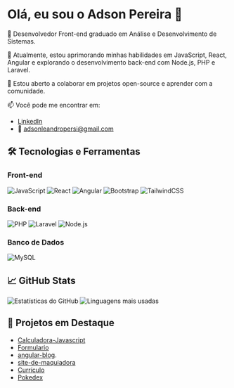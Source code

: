 # Olá, eu sou o Adson Pereira 👋

🔭 Desenvolvedor Front-end graduado em Análise e Desenvolvimento de Sistemas.

🌱 Atualmente, estou aprimorando minhas habilidades em JavaScript, React, Angular e explorando o desenvolvimento back-end com Node.js, PHP e Laravel.

💬 Estou aberto a colaborar em projetos open-source e aprender com a comunidade.

📫 Você pode me encontrar em:
- [LinkedIn](https://www.linkedin.com/in/adsonpereira)
- 📧 adsonleandropersi@gmail.com

## 🛠️ Tecnologias e Ferramentas

### Front-end
![JavaScript](https://img.shields.io/badge/-JavaScript-black?style=flat-square&logo=javascript)
![React](https://img.shields.io/badge/-React-black?style=flat-square&logo=react)
![Angular](https://img.shields.io/badge/-Angular-black?style=flat-square&logo=angular)
![Bootstrap](https://img.shields.io/badge/-Bootstrap-black?style=flat-square&logo=bootstrap)
![TailwindCSS](https://img.shields.io/badge/-TailwindCSS-black?style=flat-square&logo=tailwindcss)

### Back-end
![PHP](https://img.shields.io/badge/-PHP-black?style=flat-square&logo=php)
![Laravel](https://img.shields.io/badge/-Laravel-black?style=flat-square&logo=laravel)
![Node.js](https://img.shields.io/badge/-Node.js-black?style=flat-square&logo=nodedotjs)

### Banco de Dados
![MySQL](https://img.shields.io/badge/-MySQL-black?style=flat-square&logo=mysql)

## 📈 GitHub Stats

![Estatísticas do GitHub](https://github-readme-stats.vercel.app/api?username=AdsonPereira&show_icons=true&theme=tokyonight)
![Linguagens mais usadas](https://github-readme-stats.vercel.app/api/top-langs/?username=AdsonPereira&layout=compact&theme=tokyonight)

## 📌 Projetos em Destaque

- [Calculadora-Javascript](https://github.com/AdsonPereira/Calculadora-Javascript)
- [Formulario](https://github.com/AdsonPereira/Formulario)
- [angular-blog](https://github.com/AdsonPereira/angular-blog).
- [site-de-maquiadora](https://github.com/AdsonPereira/site-de-maquiadora)
- [Currículo](https://github.com/AdsonPereira/cv)
- [Pokedex](https://github.com/AdsonPereira/js-developer-pokedex)
